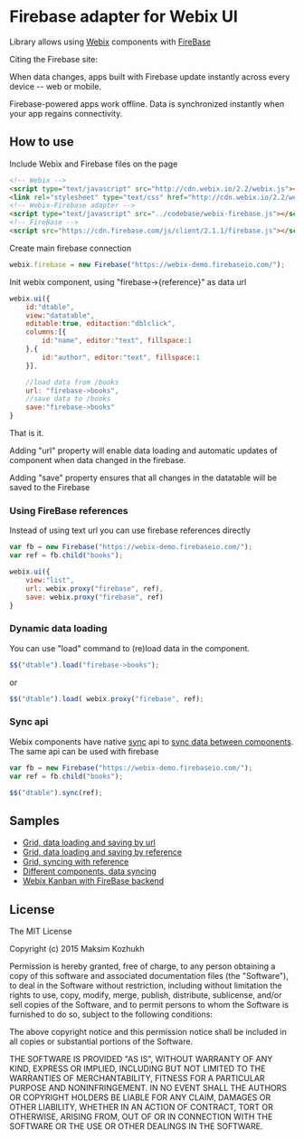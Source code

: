 Firebase adapter for Webix UI
=============================

Library allows using [Webix](http://webix.com) components with [FireBase](https://firebase.com/)

Citing the Firebase site:

When data changes, apps built with Firebase update instantly across every device -- web or mobile.

Firebase-powered apps work offline. Data is synchronized instantly when your app regains connectivity.


How to use
-----------

Include Webix and Firebase files on the page

```html
<!-- Webix -->
<script type="text/javascript" src="http://cdn.webix.io/2.2/webix.js"></script>
<link rel="stylesheet" type="text/css" href="http://cdn.webix.io/2.2/webix.css">
<!-- Webix-Firebase adapter -->
<script type="text/javascript" src="../codebase/webix-firebase.js"></script>
<!-- FireBase -->
<script src="https://cdn.firebase.com/js/client/2.1.1/firebase.js"></script>
```

Create main firebase connection

```js
webix.firebase = new Firebase("https://webix-demo.firebaseio.com/");
```

Init webix component, using "firebase->{reference}" as data url

```js
webix.ui({
	id:"dtable",
	view:"datatable",
	editable:true, editaction:"dblclick",
	columns:[{
		id:"name", editor:"text", fillspace:1
	},{
		id:"author", editor:"text", fillspace:1
	}],

	//load data from /books
	url: "firebase->books",
	//save data to /books
	save:"firebase->books"
}
```	

That is it.

Adding "url" property will enable data loading and automatic updates of component when data changed in the firebase. 

Adding "save" property ensures that all changes in the datatable will be saved to the Firebase



### Using FireBase references

Instead of using text url you can use firebase references directly 

```js
var fb = new Firebase("https://webix-demo.firebaseio.com/");
var ref = fb.child("books");

webix.ui({
	view:"list",
	url: webix.proxy("firebase", ref),
	save: webix.proxy("firebase", ref)
}
```	




### Dynamic data loading

You can use "load" command to (re)load data in the component. 

```js
$$("dtable").load("firebase->books");
```

or

```js
$$("dtable").load( webix.proxy("firebase", ref);
```




### Sync api

Webix components have native [sync](http://docs.webix.com/api__link__ui.proto_sync.html) api to [sync data between components](http://docs.webix.com/desktop__data_binding.html). The same api can be used with firebase

```js
var fb = new Firebase("https://webix-demo.firebaseio.com/");
var ref = fb.child("books");

$$("dtable").sync(ref);
```

Samples
-----------

- [Grid, data loading and saving by url](http://webix-hub.github.io/webix-firebase/samples/01_datatable_url.html)
- [Grid, data loading and saving by reference](http://webix-hub.github.io/webix-firebase/samples/02_datatable_ref.html)
- [Grid, syncing with reference](http://webix-hub.github.io/webix-firebase/samples/03_datatable_sync.html)
- [Different components, data syncing](http://webix-hub.github.io/webix-firebase/samples/04_other_components.html)
- [Webix Kanban with FireBase backend](http://webix-hub.github.io/webix-firebase/samples/05_kanban.html)


License
----------

The MIT License

Copyright (c) 2015 Maksim Kozhukh 

Permission is hereby granted, free of charge, to any person obtaining a copy
of this software and associated documentation files (the "Software"), to deal
in the Software without restriction, including without limitation the rights
to use, copy, modify, merge, publish, distribute, sublicense, and/or sell
copies of the Software, and to permit persons to whom the Software is
furnished to do so, subject to the following conditions:

The above copyright notice and this permission notice shall be included in
all copies or substantial portions of the Software.

THE SOFTWARE IS PROVIDED "AS IS", WITHOUT WARRANTY OF ANY KIND, EXPRESS OR
IMPLIED, INCLUDING BUT NOT LIMITED TO THE WARRANTIES OF MERCHANTABILITY,
FITNESS FOR A PARTICULAR PURPOSE AND NONINFRINGEMENT. IN NO EVENT SHALL THE
AUTHORS OR COPYRIGHT HOLDERS BE LIABLE FOR ANY CLAIM, DAMAGES OR OTHER
LIABILITY, WHETHER IN AN ACTION OF CONTRACT, TORT OR OTHERWISE, ARISING FROM,
OUT OF OR IN CONNECTION WITH THE SOFTWARE OR THE USE OR OTHER DEALINGS IN
THE SOFTWARE.

